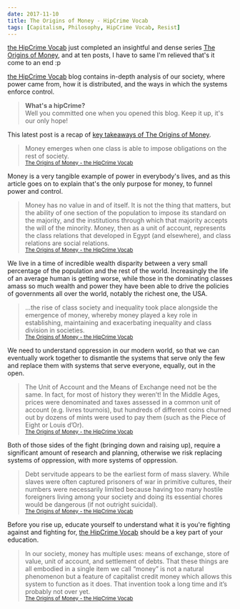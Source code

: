 ```yaml
---
date: 2017-11-10
title: The Origins of Money - HipCrime Vocab
tags: [Capitalism, Philosophy, HipCrime Vocab, Resist]
---
```


[the HipCrime Vocab](http://hipcrimevocab.com) just completed an insightful and dense series [The Origins of Money](http://hipcrimevocab.com/2017/11/10/the-origin-of-money-key-takeaways/), and at ten posts, I have to same I'm relieved that's it come to an end :p

[the HipCrime Vocab](http://hipcrimevocab.com) blog contains in-depth analysis of our society, where power came from, how it is distributed, and the ways in which the systems enforce control.

> **What's a hipCrime?**<br/>
> Well you committed one when you opened this blog. Keep it up, it's our only hope!

This latest post is a recap of [key takeaways of The Origins of Money](http://hipcrimevocab.com/2017/11/10/the-origin-of-money-key-takeaways/).

> Money emerges when one class is able to impose obligations on the rest of society.
> <br>
> <small>[The Origins of Money - the HipCrime Vocab](http://hipcrimevocab.com/2017/11/10/the-origin-of-money-key-takeaways/)</small>

Money is a very tangible example of power in everybody's lives, and as this article goes on to explain that's the only purpose for money, to funnel power and control.

> Money has no value in and of itself. It is not the thing that matters, but the ability of one section of the population to impose its standard on the majority, and the institutions through which that majority accepts the will of the minority. Money, then as a unit of account, represents the class relations that developed in Egypt (and elsewhere), and class relations are social relations.
> <br>
> <small>[The Origins of Money - the HipCrime Vocab](http://hipcrimevocab.com/2017/11/10/the-origin-of-money-key-takeaways/)</small>

We live in a time of incredible wealth disparity between a very small percentage of the population and the rest of the world. Increasingly the life of an average human is getting worse, while those in the dominating classes amass so much wealth and power they have been able to drive the policies of governments all over the world, notably the richest one, the USA.

> ...the rise of class society and inequality took place alongside the emergence of money, whereby money played a key role in establishing, maintaining and exacerbating inequality and class division in societies.
> <br>
> <small>[The Origins of Money - the HipCrime Vocab](http://hipcrimevocab.com/2017/11/10/the-origin-of-money-key-takeaways/)</small>

We need to understand oppression in our modern world, so that we can eventually work together to dismantle the systems that serve only the few and replace them with systems that serve everyone, equally, out in the open.

> The Unit of Account and the Means of Exchange need not be the same. In fact, for most of history they weren’t! In the Middle Ages, prices were denominated and taxes assessed in a common unit of account (e.g. livres tournois), but hundreds of different coins churned out by dozens of mints were used to pay them (such as the Piece of Eight or Louis d’Or).
> <br>
> <small>[The Origins of Money - the HipCrime Vocab](http://hipcrimevocab.com/2017/11/10/the-origin-of-money-key-takeaways/)</small>

Both of those sides of the fight (bringing down and raising up), require a significant amount of research and planning, otherwise we risk replacing systems of oppression, with more systems of oppression.

> Debt servitude appears to be the earliest form of mass slavery. While slaves were often captured prisoners of war in primitive cultures, their numbers were necessarily limited because having too many hostile foreigners living among your society and doing its essential chores would be dangerous (if not outright suicidal).
> <br>
> <small>[The Origins of Money - the HipCrime Vocab](http://hipcrimevocab.com/2017/11/10/the-origin-of-money-key-takeaways/)</small>

Before you rise up, educate yourself to understand what it is you're fighting against and fighting for, [the HipCrime Vocab](http://hipcrimevocab.com) should be a key part of your education.

> In our society, money has multiple uses: means of exchange, store of value, unit of account, and settlement of debts. That these things are all embodied in a single item we call “money” is not a natural phenomenon but a feature of capitalist credit money which allows this system to function as it does. That invention took a long time and it’s probably not over yet.
> <br>
> <small>[The Origins of Money - the HipCrime Vocab](http://hipcrimevocab.com/2017/11/10/the-origin-of-money-key-takeaways/)</small>
